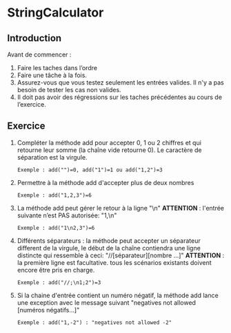 # StringCalculator

## Introduction

Avant de commencer : 
1. Faire les taches dans l’ordre
2. Faire une tâche à la fois.
3. Assurez-vous que vous testez seulement les entrées valides. Il n'y a pas besoin de tester les cas non valides.
4. Il doit pas avoir des régressions sur les taches précédentes au cours de l’exercice.


## Exercice
 
1. Compléter la méthode add pour accepter 0, 1 ou 2 chiffres et qui retourne leur somme (la chaîne vide retourne 0). Le caractère de séparation est la virgule.
   ```
   Exemple : add("")=0, add("1")=1 ou add("1,2")=3
   ```
   
2. Permettre à la méthode add d'accepter plus de deux nombres
   ```
   Exemple : add("1,2,3")=6
   ```
   
3. La méthode add peut gérer le retour à la ligne "\n" 
   **ATTENTION** : l'entrée suivante n’est PAS autorisée: "1,\n"
   ```
   Exemple : add("1\n2,3")=6
   ```
   
4. Différents séparateurs : la méthode peut accepter un séparateur different de la virgule, le début de la chaîne contiendra une ligne distincte qui ressemble à ceci: "//[séparateur]\[nombre ...]" 
   **ATTENTION** : la première ligne est facultative. tous les scénarios existants doivent encore être pris en charge.
   ```
   Exemple : add("//;\n1;2")=3
   ```
       
5. Si la chaine d'entrée contient un numéro négatif, la méthode add lance une exception avec le message suivant "negatives not allowed [numéros négatifs...]"
   ```
   Exemple : add("1,-2") : "negatives not allowed -2"
   ```
